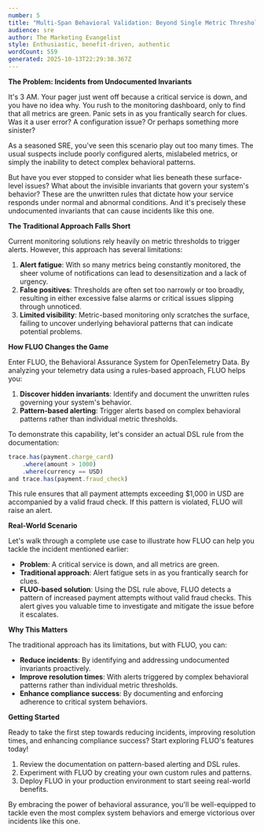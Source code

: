 ```yaml
---
number: 5
title: "Multi-Span Behavioral Validation: Beyond Single Metric Thresholds"
audience: sre
author: The Marketing Evangelist
style: Enthusiastic, benefit-driven, authentic
wordCount: 559
generated: 2025-10-13T22:29:38.367Z
---
```


**The Problem: Incidents from Undocumented Invariants**

It's 3 AM. Your pager just went off because a critical service is down, and you have no idea why. You rush to the monitoring dashboard, only to find that all metrics are green. Panic sets in as you frantically search for clues. Was it a user error? A configuration issue? Or perhaps something more sinister?

As a seasoned SRE, you've seen this scenario play out too many times. The usual suspects include poorly configured alerts, mislabeled metrics, or simply the inability to detect complex behavioral patterns.

But have you ever stopped to consider what lies beneath these surface-level issues? What about the invisible invariants that govern your system's behavior? These are the unwritten rules that dictate how your service responds under normal and abnormal conditions. And it's precisely these undocumented invariants that can cause incidents like this one.

**The Traditional Approach Falls Short**

Current monitoring solutions rely heavily on metric thresholds to trigger alerts. However, this approach has several limitations:

1.  **Alert fatigue**: With so many metrics being constantly monitored, the sheer volume of notifications can lead to desensitization and a lack of urgency.
2.  **False positives**: Thresholds are often set too narrowly or too broadly, resulting in either excessive false alarms or critical issues slipping through unnoticed.
3.  **Limited visibility**: Metric-based monitoring only scratches the surface, failing to uncover underlying behavioral patterns that can indicate potential problems.

**How FLUO Changes the Game**

Enter FLUO, the Behavioral Assurance System for OpenTelemetry Data. By analyzing your telemetry data using a rules-based approach, FLUO helps you:

1.  **Discover hidden invariants**: Identify and document the unwritten rules governing your system's behavior.
2.  **Pattern-based alerting**: Trigger alerts based on complex behavioral patterns rather than individual metric thresholds.

To demonstrate this capability, let's consider an actual DSL rule from the documentation:
```javascript
trace.has(payment.charge_card)
    .where(amount > 1000)
    .where(currency == USD)
and trace.has(payment.fraud_check)
```
This rule ensures that all payment attempts exceeding $1,000 in USD are accompanied by a valid fraud check. If this pattern is violated, FLUO will raise an alert.

**Real-World Scenario**

Let's walk through a complete use case to illustrate how FLUO can help you tackle the incident mentioned earlier:

*   **Problem**: A critical service is down, and all metrics are green.
*   **Traditional approach**: Alert fatigue sets in as you frantically search for clues.
*   **FLUO-based solution**: Using the DSL rule above, FLUO detects a pattern of increased payment attempts without valid fraud checks. This alert gives you valuable time to investigate and mitigate the issue before it escalates.

**Why This Matters**

The traditional approach has its limitations, but with FLUO, you can:

*   **Reduce incidents**: By identifying and addressing undocumented invariants proactively.
*   **Improve resolution times**: With alerts triggered by complex behavioral patterns rather than individual metric thresholds.
*   **Enhance compliance success**: By documenting and enforcing adherence to critical system behaviors.

**Getting Started**

Ready to take the first step towards reducing incidents, improving resolution times, and enhancing compliance success? Start exploring FLUO's features today!

1.  Review the documentation on pattern-based alerting and DSL rules.
2.  Experiment with FLUO by creating your own custom rules and patterns.
3.  Deploy FLUO in your production environment to start seeing real-world benefits.

By embracing the power of behavioral assurance, you'll be well-equipped to tackle even the most complex system behaviors and emerge victorious over incidents like this one.
